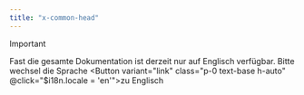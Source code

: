 ```yaml
---
title: "x-common-head"
---
```


<script setup>
import { Button } from "@/components/ui/button";
import { LucideLanguages } from "lucide-vue-next";
</script>

> [!IMPORTANT]
> Fast die gesamte Dokumentation ist derzeit nur auf Englisch verfügbar.
> Bitte wechsel die <LucideLanguages class="size-5 inline-block" /> Sprache <Button variant="link" class="p-0 text-base h-auto" @click="$i18n.locale = 'en'">zu Englisch</Button>
